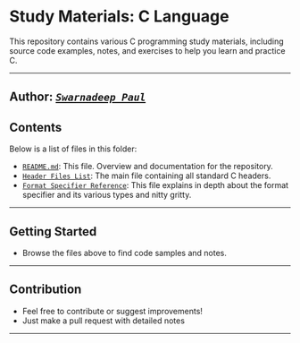 # **Study Materials: C Language**

This repository contains various C programming study materials, including source code examples, notes, and exercises to help you learn and practice C.

---

## **Author: [***`Swarnadeep Paul`***](https://github.com/coderswarna)**

## **Contents**

Below is a list of files in this folder:

- [`README.md`](./README.md): This file. Overview and documentation for the repository.
- [`Header Files List`](./c23_headers.md): The main file containing all standard C headers.
- [`Format Specifier Reference`](./c-format-specifiers.md): This file explains in depth about the format specifier and its various types and nitty gritty.

---

## **Getting Started**

- Browse the files above to find code samples and notes.

---

## **Contribution**

- Feel free to contribute or suggest improvements!
- Just make a pull request with detailed notes

---
